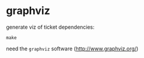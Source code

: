 # graphviz

generate viz of ticket dependencies:
```
make
```

need the `graphviz` software (http://www.graphviz.org/) 
